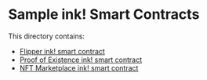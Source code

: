 # Sample ink! Smart Contracts

This directory contains:

- [Flipper ink! smart contract](./flipper)
- [Proof of Existence ink! smart contract](./poe)
- [NFT Marketplace ink! smart contract](./nft_market)
